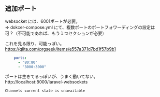 ## 追加ポート
websocket には、6001ポートが必要。  
 ⇒ dokcer-compose.yml にて、複数ポートのポートフォワーディングの設定は可？（不可能であれば、もう１つセクションが必要）  


これを見る限り、可能っぽい。  
https://qiita.com/prgseek/items/e557a371d7bd1f57b9b1  


```yml
    ports:
      - "80:80"
      - "3000:3000"
```

ポートは生きてるっぽいが、うまく動いてない。  
http://localhost:8000/laravel-websockets

```
Channels current state is unavailable
```


